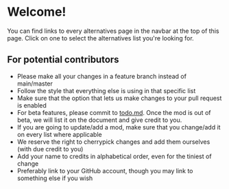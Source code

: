 
# Welcome!

You can find links to every alternatives
page in the navbar at the top of this page.
Click on one to select the alternatives list
you're looking for.

## For potential contributors

* Please make all your changes in a feature branch instead of main/master
* Follow the style that everything else is using in that specific list
* Make sure that the option that lets us make changes to your pull request is enabled
* For beta features, please commit to [todo.md](https://github.com/MicrocontrollersDev/Alternatives/blob/main/todo.md). Once the mod is out of beta, we will list it on the document and give credit to you.
* If you are going to update/add a mod, make sure that you change/add it on every list where applicable
* We reserve the right to cherrypick changes and add them ourselves (with due credit to you)
* Add your name to credits in alphabetical order, even for the tiniest of change
* Preferably link to your GitHub account, though you may link to something else if you wish
